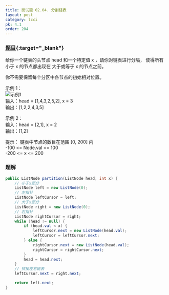 ```yaml
---
title: 面试题 02.04. 分割链表
layout: post
category: lcci
pk: 4.1
order: 204
---
```


### [题目](https://leetcode-cn.com/partition-list-lcci/){:target="_blank"}

给你一个链表的头节点 head 和一个特定值 x ，请你对链表进行分隔，
使得所有 小于 x 的节点都出现在 大于或等于 x 的节点之前。

你不需要保留每个分区中各节点的初始相对位置。

示例 1：  
![示例1](https://cdn.jsdelivr.net/gh/PasseRR/JavaLeetCode/docs/images/4/0204/partition.jpg)  
输入：head = [1,4,3,2,5,2], x = 3  
输出：[1,2,2,4,3,5]

示例 2：  
输入：head = [2,1], x = 2  
输出：[1,2]


提示：
链表中节点的数目在范围 [0, 200] 内  
-100 <= Node.val <= 100  
-200 <= x <= 200

### 题解

```java
public ListNode partition(ListNode head, int x) {
    // 小于x部分
    ListNode left = new ListNode(0);
    // 左指针
    ListNode leftCursor = left;
    // 大于x部分
    ListNode right = new ListNode(0);
    // 右指针
    ListNode rightCursor = right;
    while (head != null) {
        if (head.val < x) {
            leftCursor.next = new ListNode(head.val);
            leftCursor = leftCursor.next;
        } else {
            rightCursor.next = new ListNode(head.val);
            rightCursor = rightCursor.next;
        }
        head = head.next;
    }
    // 拼接左右链表
    leftCursor.next = right.next;

    return left.next;
}
```